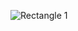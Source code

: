 

![Rectangle 1](https://user-images.githubusercontent.com/57104916/140616867-f2fa03b3-ec33-47d6-9538-586e03a1a39e.png)
